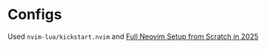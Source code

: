 # Configs

Used `nvim-lua/kickstart.nvim` and [Full Neovim Setup from Scratch in 2025](https://www.youtube.com/watch?v=KYDG3AHgYEs)
